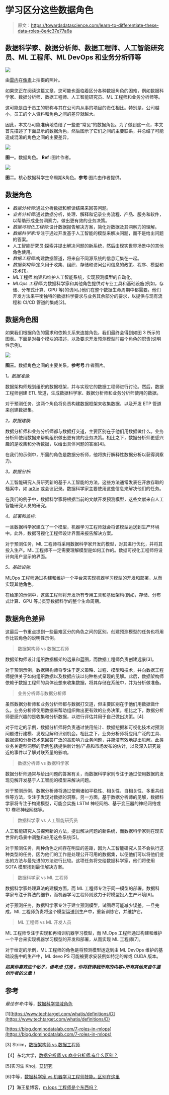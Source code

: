 # 学习区分这些数据角色

> 原文：<https://towardsdatascience.com/learn-to-differentiate-these-data-roles-8e4c37e77a6a>

## 数据科学家、数据分析师、数据工程师、人工智能研究员、ML 工程师、ML DevOps 和业务分析师等

![](img/e96d21632d6e1b4c970f25dff5dcc1f0.png)

由[雷内](https://www.pexels.com/@reneasmussen/)在[像素](https://www.pexels.com/photo/man-s-holding-swords-clip-art-25755/)上拍摄的照片。

如果您正在阅读这篇文章，您可能也面临着区分各种数据角色的困难，例如数据科学家、数据分析师、数据工程师、人工智能研究员、ML 工程师和业务分析师等。

这可能是由于员工的职称与其在公司内从事的项目的责任相比。特别是，公司越小，员工的个人资料和角色之间的差异就越大。

因此，本文尽可能准确地总结了一些更“常见”的数据角色。为了做到这一点，本文首先描述了下面显示的数据角色，然后图示了它们之间的主要联系，并总结了可能造成混淆的角色之间的主要差异。

![](img/2348cc1d8673f91fb43c3778e0d51d85.png)

**图一**。数据角色。 **Ref** :图片作者。

![](img/5338b9101bce5d2fe49d5b5c431be108.png)

**图二**。核心数据科学生命周期&角色。**参考**:图片由作者提供。

## 数据角色

*   *数据分析师*:通过分析数据和解读结果来回答问题。
*   *业务分析师*:通过数据分析，处理、解释和记录业务流程、产品、服务和软件，以帮助形成业务洞察力，做出更有效的业务决策。
*   *数据可视化工程师*:设计数据报告解决方案，简化对数据及其洞察力的理解。
*   *数据科学家*:专注于通过开发基于人工智能的模型来解决问题，而不是给出问题的答案。
*   人工智能研究员:探索并提出解决问题的新系统，然后由现实世界场景中的其他角色使用。
*   *数据工程师*:构建数据管道，将来自不同源系统的信息汇集在一起。
*   *数据架构师*:定义用于收集、组织、存储和访问公司信息的政策、程序、模型和技术[1]。
*   *ML*工程师:构建和维护人工智能系统，实现预测模型的自动化。
*   *MLOps 工程师*:为数据科学家和其他角色提供对专业工具和基础设施(例如，存储、分布式计算、GPU 等)的访问。)他们在整个数据生命周期中都需要。他们开发方法来平衡独特的数据科学要求与业务其余部分的要求，以提供与现有流程和 CI/CD 管道的集成[2]。

## 数据角色图

如果我们根据角色的需求和依赖关系来连接角色，我们最终会得到如图 3 所示的图表。下面是对每个模块的描述，以及要求开发预测模型时每个角色的职责(说明性示例)。

![](img/3118027b8f2ac393b880a418b1dc8446.png)

**图三**。数据角色之间的主要关系。**参考号**:作者图片。

*1。数据准备*:

数据架构师规划组织的数据框架，并与实现它的数据工程师进行讨论。然后，数据工程师创建 ETL 管道，生成数据科学家、数据分析师和业务分析师使用的数据。

对于预测任务，这两个角色将负责构建数据框架来收集数据，以及开发 ETP 管道来创建数据集。

*2。数据建模*:

数据分析师和业务分析师都与数据打交道，主要区别在于他们用数据做什么。业务分析师使用数据来帮助组织做出更有效的业务决策。相比之下，数据分析师更感兴趣的是收集和分析数据，以给出具体问题的答案[4]。

在我们的示例中，所需的角色是数据分析师，他将执行解释性数据分析以获得洞察力。

*3。数据分析*:

人工智能研究人员研究新的基于人工智能的方法，这些方法通常发表在开放存取的档案中，如 [arXiv](https://arxiv.org/) 或会议记录。数据科学家主要使用这些信息来解决他们的任务。

在我们的例子中，数据科学家将根据当前的文献开发预测模型，这些文献来自人工智能研究人员的研究。

*4。部署和监控*:

一旦数据科学家建立了一个模型，机器学习工程师就会将该模型运送到生产环境中。此外，数据可视化工程师设计界面来报告解决方案。

对于预测任务，ML 工程师将采用数据科学家开发的模型，对其进行优化，并将其投入生产。ML 工程师不一定需要理解模型是如何工作的。数据可视化工程师将设计向用户显示的界面。

*5。基础设施:*

MLOps 工程师通过构建和维护一个平台来实现机器学习模型的开发和部署，从而实现其他角色。

在给定的示例中，这些工程师将开发所有专用工具和基础架构(例如，存储、分布式计算、GPU 等。)贯穿数据科学的整个生命周期。

## 数据角色差异

这最后一节重点提到一些最难区分的角色之间的区别。创建预测模型的任务也将用作比较角色的说明性示例。

> 数据架构师 vs 数据工程师

数据架构师设计组织数据框架的远景和蓝图，而数据工程师负责创建远景[3]。

对于预测示例，数据架构师将专注于定义策略、过程、模型和技术，并向数据工程师提供关于如何组织数据以及数据应该以何种格式呈现的见解。此后，数据架构师依赖于数据工程师的具体设想来收集数据，将其存储在系统中，并为分析做准备。

> 业务分析师与数据分析师

虽然数据分析师和业务分析师都与数据打交道，但主要区别在于他们用数据做什么。业务分析师使用数据来帮助组织做出更有效的业务决策。相比之下，数据分析师更感兴趣的是收集和分析数据，以进行评估并用于自己做出决策。[4].

对于给定的示例，数据分析师将负责通过使用统计、数据挖掘和可视化技术对预测问题进行建模、发现见解和识别机会。相比之下，业务分析师将应用广泛的工具、数据源和分析技术来回答广泛的高影响力业务问题，并简洁有效地提出见解。此类业务关键型洞察的示例包括提供新计划/产品和市场发布的估计，以及深入研究最近的事件以了解对联系量的影响。

> 数据分析师 vs 数据科学家

数据分析师通常与给出问题的答案有关，而数据科学家则专注于通过使用数据的发现见解开发基于人工智能的模型来解决问题。

对于预测示例，数据分析师将通过使用诸如平稳性、相关性、自相关性、多重共线性等方法，专注于发现对数据的洞察。另一方面，基于数据分析师的见解，数据科学家将专注于构建模型，可能会实施 LSTM 神经网络、基于变压器的神经网络或 1D 卷积神经网络等。

> 数据科学家 vs 人工智能研究员

人工智能研究人员探索新的方法，提出解决问题的新系统，而数据科学家则在现实世界的场景中调整和应用这些系统[5]。

对于预测任务，两种角色之间存在明显的差距，因为人工智能研究人员不会执行这种类型的任务，因为他们的工作是处理公开可用的数据集，以便他们可以将他们提出的方法与最先进的方法进行比较。这项任务将交给数据科学家，他们将使用 SOTA 模型找到最佳解决方案。

> 数据科学家 vs ML 工程师

数据科学家处理算法的建模方面，而 ML 工程师专注于同一模型的部署。数据科学家专注于算法的细节，而机器学习工程师则致力于将模型投入生产环境[6]。

对于预测任务，数据科学家专注于建立预测模型，试图尽可能减少误差。一旦完成，ML 工程师负责将这个模型运送到生产中，重新训练它，并维护它。

> ML 工程师 vs ML 开发人员

ML 工程师专注于实现和再培训机器学习模型，而 MLOps 工程师通过构建和维护一个平台来实现机器学习模型的开发和部署，从而实现 ML 工程师[7]。

对于给定的示例，ML 工程师的角色是将预测模型运送到由 ML DevOps 维护的基础设施中的生产中，ML devo PS 可能被要求安装例如特定的库或 CUDA 版本。

***如果你喜欢这个帖子，请考虑*** [***订阅***](https://javiferfer.medium.com/membership) ***。你将获得我所有的内容+所有其他来自牛逼创作者的文章！***

## 参考

*最佳参考*:中等，[数据科学领域角色](https://medium.com/towards-artificial-intelligence/the-universe-of-data-science-roles-demystified-b13dd00dc212)

[1][https://www.techtarget.com/whatis/definitions/D](https://www.techtarget.com/whatis/definitions/D)

[https://blog.dominodatalab.com/7-roles-in-mlops](https://blog.dominodatalab.com/7-roles-in-mlops)

[3] Striim，[数据架构师 vs 数据工程师](https://www.striim.com/blog/data-architect-vs-data-engineer-an-overview-of-two-in-demand-roles/#:~:text=The%20data%20architect%20and%20data%20engineer%20titles%20are%20closely%20related,responsible%20for%20creating%20that%20vision)

【4】东北大学，[数据分析师 vs 商业分析师:有什么区别？](https://www.northeastern.edu/graduate/blog/data-analyst-vs-business-analyst/)

[5]实习生 Khoj，[艾研究](https://www.internkhoj.com/jobs/ai-research)

[6]中等，[数据科学家 vs 机器学习工程师技能。区别在这里](/data-scientist-vs-machine-learning-engineer-skills-heres-the-difference-93eb2f4f6f98)

【7】海王星博客，[m lops 工程师是个东西吗？](https://neptune.ai/blog/mlops-engineer#:~:text=In%20my%20opinion%2C%20ML%20Engineers,standardization%2C%20automation%2C%20and%20monitoring.)